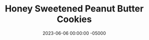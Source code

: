 ---
layout: post
title: "Honey Sweetened Peanut Butter Cookies"
date:   2023-06-06 00:00:00 -05000
categories: 
- Recipes
- Healthier Dessert
permalink: /recipes/peanut-butter-cookies
image: /assets/Food/Healthier Dessert/PB Cookie/pb-cookie-cover.jpg
ing: pbcookie-ing
facts: pbcookie-facts
Prep: 10
Rest: 30
Cook: 8
Source1: https://www.youtube.com/watch?v=LZZxC1wfRAc
Source2: 
whisk: https://s.samsungfood.com/PO0Ed
tags: 
- maple
- syrup
- almond butter
- gluten free
- oat flour
Description: These soft baked peanut butter cookies are naturally sweetened with honey (or maple syrup), and still feature that classic criss-cross design on the top. They're all about the natural peanut butter, have a subtle honey taste, gluten free, and not crumbly!  Make some <a href="natural-peanut-butter">Homemade Natural Nut Butter</a> for an even better cookie, and maybe try them with almond or sunflower butter instead!
Instructions: 
- In a large bowl, beat together peanut butter, sweetener, applesauce (or banana), and vanilla with a hand mixer (or fork) until smooth, about 1 minute<br><br>

- Add the cornstarch, baking powder, and half of the oats. Combine with a fork. Add in the other half of the oats and mix until fully combined.  Chill cookies to firm up a little bit if needed before shaping, about 30 minutes<br><br>

- Scoop into cookies and place on a baking sheet lined with parchment paper. Lightly flatten, and cross with a fork. Wet the fork to prevent sticking if necessary.<br><br>
- <center><img src="/assets/Food/Healthier Dessert/PB Cookie/pb-cookie-3.jpg" alt="" class="instruction-image"></center><br>

- Bake at 350F for 8 minutes. Let cool on the pan for 5 minutes, then transfer to a wire rack to cool. Optionally drizzle the cookies with melted chocolate
---